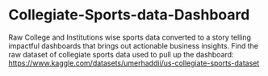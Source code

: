 # Collegiate-Sports-data-Dashboard
Raw College and Institutions wise sports data converted to a story telling impactful dashboards that brings out actionable business insights.
Find the raw dataset of collegiate sports data used to pull up the dashboard:
https://www.kaggle.com/datasets/umerhaddii/us-collegiate-sports-dataset
